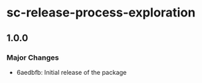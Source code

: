 # sc-release-process-exploration

## 1.0.0

### Major Changes

- 6aedbfb: Initial release of the package

